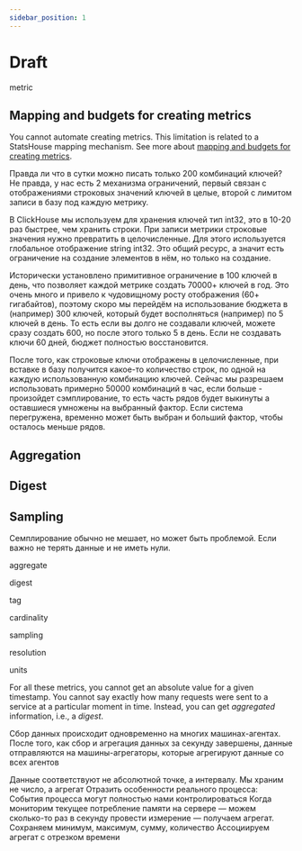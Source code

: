 ```yaml
---
sidebar_position: 1
---
```


# Draft


metric

## Mapping and budgets for creating metrics

You cannot automate creating metrics. This limitation is related to a StatsHouse mapping mechanism. See more about
[mapping and budgets for creating metrics](../conceptual-overview/draft.md).

Правда ли что в сутки можно писать только 200 комбинаций ключей?
Не правда, у нас есть 2 механизма ограничений, первый связан с отображениями строковых значений ключей в целые, второй с лимитом записи в базу под каждую метрику.

В ClickHouse мы используем для хранения ключей тип int32, это в 10-20 раз быстрее, чем хранить строки.
При записи метрики строковые значения нужно превратить в целочисленные. Для этого используется глобальное отображение string int32.
Это общий ресурс, а значит есть ограничение на создание элементов в нём, но только на создание.

Исторически установлено примитивное ограничение в 100 ключей в день, что позволяет каждой метрике создать 70000+ ключей в год. Это очень много и привело к чудовищному росту отображения (60+ гигабайтов), поэтому скоро мы перейдём на использование бюджета в (например) 300 ключей, который будет восполняться (например) по 5 ключей в день. То есть если вы долго не создавали ключей, можете сразу создать 600, но после этого только 5 в день. Если не создавать ключи 60 дней, бюджет полностью восстановится.

После того, как строковые ключи отображены в целочисленные, при вставке в базу получится какое-то количество строк, по одной на каждую использованную комбинацию ключей. Сейчас мы разрешаем использовать примерно 50000 комбинаций в час, если больше - произойдет сэмплирование, то есть часть рядов будет выкинуты а оставшиеся умножены на выбранный фактор. Если система перегружена, временно может быть выбран и больший фактор, чтобы осталось меньше рядов.




## Aggregation

## Digest

## Sampling

Семплирование обычно не мешает, но может быть проблемой. Если важно не терять данные и не иметь нули.



aggregate

digest

tag

cardinality

sampling

resolution

units

For all these metrics, you cannot get an absolute value for a given timestamp. You cannot say exactly
how many requests were sent to a service at a particular moment in time. Instead, you can get _aggregated_
information, i.e., a _digest_.

Сбор данных происходит одновременно на многих машинах-агентах. После того, как сбор и агрегация данных за секунду завершены,
данные отправляются на машины-агрегаторы, которые агрегируют данные со всех агентов


Данные соответствуют не абсолютной точке, а интервалу. Мы храним не число, а агрегат
  Отразить особенности реального процесса:
  События процесса могут полностью нами контролироваться
  Когда мониторим текущее потребление памяти на сервере — можем сколько-то раз в секунду провести измерение — получаем
  агрегат. Сохраняем минимум, максимум, сумму, количество
  Ассоциируем агрегат с отрезком времени


